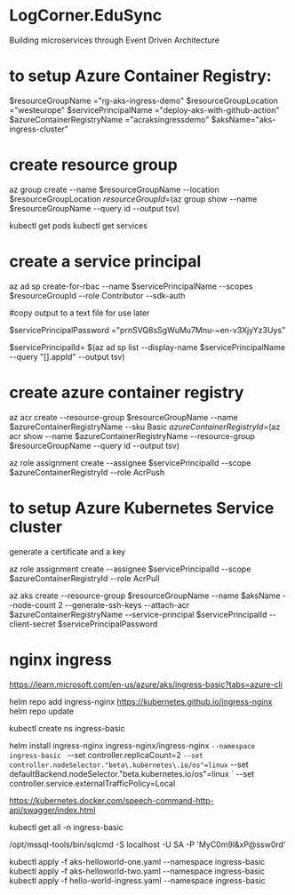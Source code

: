 # LogCorner.EduSync
Building microservices through Event Driven Architecture

# to setup Azure Container Registry:
$resourceGroupName ="rg-aks-ingress-demo"
$resourceGroupLocation ="westeurope"
$servicePrincipalName ="deploy-aks-with-github-action"
$azureContainerRegistryName ="acraksingressdemo"
$aksName="aks-ingress-cluster"

# create resource group
az group create --name $resourceGroupName --location $resourceGroupLocation
$resourceGroupId =$(az group show --name $resourceGroupName --query id --output tsv)

kubectl get pods
 kubectl get services

# create a service principal
az ad sp create-for-rbac --name $servicePrincipalName --scopes $resourceGroupId --role Contributor --sdk-auth

#copy output to a text file for use later

$servicePrincipalPassword ="prnSVQ8sSgWuMu7Mnu-~en-v3XjyYz3Uys"

$servicePrincipalId= $(az ad sp list --display-name $servicePrincipalName --query "[].appId" --output tsv)

# create azure container registry
az acr create --resource-group $resourceGroupName --name $azureContainerRegistryName --sku Basic
$azureContainerRegistryId=$(az acr show --name $azureContainerRegistryName --resource-group $resourceGroupName --query id --output tsv)

az role assignment create --assignee $servicePrincipalId --scope $azureContainerRegistryId --role AcrPush


# to setup Azure Kubernetes Service cluster

generate a certificate and a key

az role assignment create --assignee $servicePrincipalId --scope $azureContainerRegistryId --role AcrPull

az aks create --resource-group $resourceGroupName --name $aksName --node-count 2 --generate-ssh-keys --attach-acr $azureContainerRegistryName --service-principal $servicePrincipalId --client-secret $servicePrincipalPassword

# nginx ingress
https://learn.microsoft.com/en-us/azure/aks/ingress-basic?tabs=azure-cli

helm repo add ingress-nginx https://kubernetes.github.io/ingress-nginx
helm repo update

kubectl create ns ingress-basic

helm install ingress-nginx ingress-nginx/ingress-nginx  `
--namespace ingress-basic  `
--set controller.replicaCount=2   `
--set controller.nodeSelector."beta\.kubernetes\.io/os"=linux `
--set defaultBackend.nodeSelector."beta\.kubernetes\.io/os"=linux `
--set controller.service.externalTrafficPolicy=Local

https://kubernetes.docker.com/speech-command-http-api/swagger/index.html

kubectl get all -n ingress-basic

/opt/mssql-tools/bin/sqlcmd -S localhost -U SA -P 'MyC0m9l&xP@ssw0rd'

kubectl apply -f aks-helloworld-one.yaml --namespace ingress-basic
kubectl apply -f aks-helloworld-two.yaml --namespace ingress-basic
kubectl apply -f hello-world-ingress.yaml --namespace ingress-basic
